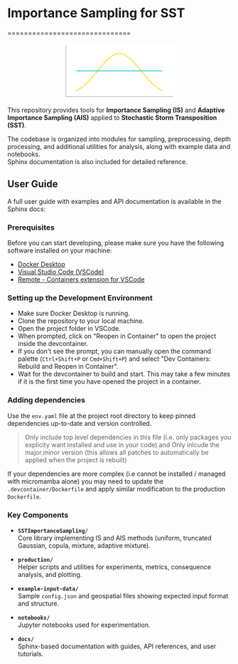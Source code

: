 # Importance Sampling for SST
==============================

<div align="center">
    <img src="./images/logo.png" alt="Logo" width="250"/>
</div>

This repository provides tools for **Importance Sampling (IS)** and **Adaptive Importance Sampling (AIS)** applied to **Stochastic Storm Transposition (SST)**.  

The codebase is organized into modules for sampling, preprocessing, depth processing, and additional utilities for analysis, along with example data and notebooks.  
Sphinx documentation is also included for detailed reference.


## **User Guide**

A full user guide with examples and API documentation is available in the Sphinx docs: 

### Prerequisites

Before you can start developing, please make sure you have the following software installed on your machine:

- [Docker Desktop](https://www.docker.com/products/docker-desktop/)
- [Visual Studio Code (VSCode)](https://code.visualstudio.com/download)
- [Remote - Containers extension for VSCode](https://marketplace.visualstudio.com/items?itemName=ms-vscode-remote.remote-containers)

### Setting up the Development Environment

- Make sure Docker Desktop is running.
- Clone the repository to your local machine.
- Open the project folder in VSCode.
- When prompted, click on "Reopen in Container" to open the project inside the devcontainer.
- If you don't see the prompt, you can manually open the command palette (`Ctrl+Shift+P` or `Cmd+Shift+P`) and select "Dev Containers: Rebuild and Reopen in Container".
- Wait for the devcontainer to build and start. This may take a few minutes if it is the first time you have opened the project in a container.

### Adding dependencies

Use the `env.yaml` file at the project root directory to keep pinned dependencies up-to-date and version controlled.

> Only include top level dependencies in this file (i.e. only packages you explicity want installed and use in your code) and Only inlcude the major.minor version (this allows all patches to automatically be applied when the project is rebuilt)

If your dependencies are more complex (i.e cannot be installed / managed with micromamba alone) you may need to update the `.devcontainer/Dockerfile` and apply similar modification to the production `Dockerfile`.

### Key Components

- **`SSTImportanceSampling/`**  
  Core library implementing IS and AIS methods (uniform, truncated Gaussian, copula, mixture, adaptive mixture).  

- **`production/`**  
  Helper scripts and utilities for experiments, metrics, consequence analysis, and plotting.  

- **`example-input-data/`**  
  Sample `config.json` and geospatial files showing expected input format and structure.  

- **`notebooks/`**  
  Jupyter notebooks used for experimentation.  

- **`docs/`**  
  Sphinx-based documentation with guides, API references, and user tutorials.  


